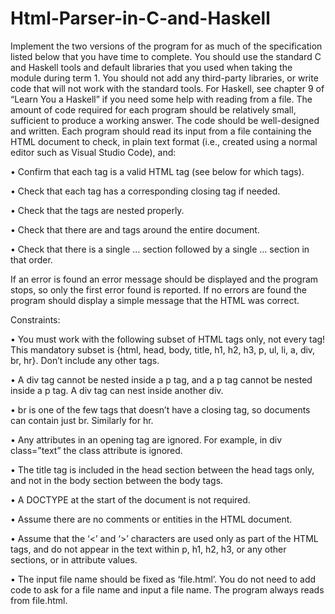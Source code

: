# Html-Parser-in-C-and-Haskell
Implement the two versions of the program for as much of the specification listed below that you have time to complete. You should use the standard C and Haskell tools and default libraries that you used when taking the module during term 1. You should not add any third-party libraries, or write code that will not work with the standard tools. For Haskell, see chapter 9 of “Learn You a Haskell” if you need some help with reading from a file. The amount of code required for each program should be relatively small, sufficient to produce a working answer. The code should be well-designed and written. Each program should read its input from a file containing the HTML document to check, in plain text format (i.e., created using a normal editor such as Visual Studio Code), and:

• Confirm that each tag is a valid HTML tag (see below for which tags).

• Check that each tag has a corresponding closing tag if needed.

• Check that the tags are nested properly.

• Check that there are <html> and </html> tags around the entire document.

• Check that there is a single <head>…</head> section followed by a single <body>…</body> section in that order.

If an error is found an error message should be displayed and the program stops, so only the first error found is reported. If no errors are found the program should display a simple message that the HTML was correct.

Constraints:

• You must work with the following subset of HTML tags only, not every tag! This mandatory subset is {html, head, body, title, h1, h2, h3, p, ul, li, a, div, br, hr}. Don’t include any other tags.

• A div tag cannot be nested inside a p tag, and a p tag cannot be nested inside a p tag. A div tag can nest inside another div.
  
• br is one of the few tags that doesn’t have a closing tag, so documents can contain just br. Similarly for hr.

• Any attributes in an opening tag are ignored. For example, in div class=”text” the class attribute is ignored.
  
• The title tag is included in the head section between the head tags only, and not in the body section between the body tags.
  
• A DOCTYPE at the start of the document is not required.

• Assume there are no comments or entities in the HTML document.
                                                                                  
• Assume that the ‘<’ and ‘>’ characters are used only as part of the HTML tags, and do not appear in the text within p, h1, h2, h3, or any other sections, or in attribute values.
  
• The input file name should be fixed as ‘file.html’. You do not need to add code to ask for a file name and input a file name. The program always reads from file.html.
